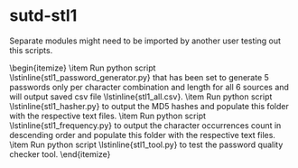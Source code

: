 # sutd-stl1

Separate modules might need to be imported by another user testing out this scripts.

\begin{itemize}
  \item Run python script \lstinline{stl1_password_generator.py} that has been set to generate 5 passwords only per character combination and length for all 6 sources and will output saved csv file \lstinline{stl1_all.csv}.
  \item Run python script \lstinline{stl1_hasher.py} to output the MD5 hashes and populate this folder with the respective text files.
  \item Run python script \lstinline{stl1_frequency.py} to output the character occurrences count in descending order and populate this folder with the respective text files.
  \item Run python script \lstinline{stl1_tool.py} to test the password quality checker tool.
\end{itemize}
